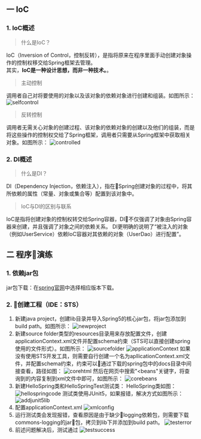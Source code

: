## 一 IoC
### 1. IoC概述
> 什么是IoC？

IoC（Inversion of Control，控制反转），是指将原来在程序里面手动创建对象操作的控制权移交给Spring框架去管理。   
其实，**IoC是一种设计思想，而非一种技术。**。
> 主动控制  

调用者自己对将要使用的对象以及该对象的依赖对象进行创建和组装。如图所示：
![selfcontrol](./images/selfcontrol.png)

> 反转控制

调用者无需关心对象的创建过程、该对象的依赖对象的创建以及他们的组装，而是将这些操作的控制权交给了Spring框架，调用者只需要从Spring框架中获取相关对象。如图所示：
![controlled](./images/cotrolled.png)
### 2. DI概述
> 什么是DI？

DI（Dependency Injection，依赖注入），指在Spring创建对象的过程中，将其所依赖的属性（常量、对象或集合等）配置到该对象中。
> IoC与DI的区别与联系

IoC是指将创建对象的控制权转交给Spring容器，DI不仅强调了对象由Spring容器来创建，并且强调了对象之间的依赖关系。
DI更明确的说明了“被注入的对象（例如UserService）依赖IoC容器对其依赖的对象（UserDao）进行配置”。
## 二 程序演练
### 1. 依赖jar包
jar包下载：在[spring官网](http://repo.springsource.org/libs-release-local/org/springframework/spring/5.0.2.RELEASE/)中选择相应版本下载。  
### 2. 创建工程（IDE：STS）
1. 新建java project，创建lib目录并导入Spring5的核心jar包，将jar包添加到build path。如图所示：
![newproject](./images/newproject.jpg)
2. 新建source folder类型的resources目录用来存放配置文件，创建applicationContext.xml文件并配置schema约束（STS可以直接创建spring使用的文件形式）。如图所示：
![sourcefolder](./images/sourcefolder.jpg)
![applicationContext](./images/applicationContext.jpg)
如果没有使用STS开发工具，则需要自行创建一个名为apllicationContext.xml文件，并配置schema约束，约束可以通过下载的spring包中的docs目录中间接查看，路径如图：
![corehtml](./images/corehtml.jpg)
然后在网页中搜索"<beans"关键字，将查询到的内容复制到xml文件中即可，如图所示：
![corebeans](./images/corebeans.jpg)
3. 新建HelloSpring类和HelloSpringTest测试类：
HelloSpring类如图：
![hellospringcode](./images/springhellocode.jpg)
测试类使用JUnit5，如果报错，解决方式如图所示：
![addjunit5lib](./images/addjunit5lib.jpg)
4. 配置applicationContext.xml
![xmlconfig](./images/xmlconfig.jpg)
5. 运行测试类会发现报错，查看原因是由于缺少logging依赖包，则需要下载commons-logging的jar包，拷贝到lib下并添加到build path。
![testerror](./images/testerror.jpg)
6. 前述问题解决后，测试通过
![testsuccess](./images/testsuccess.jpg)
